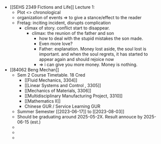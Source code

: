 - [[SEHS 2349 Fictions and Life]] Lecture 1:
	- Plot <> chronological
	- organization of events => to give a stance/effect to the reader
	- Fretag:    inciting incident, disrupts complication
		- climax of story. conflict start to disappear.
			- climax: the reunion of the father and son
				- how to deal with the stupid mistakes the son made.
				- Even more love?
				- Father:  explanation. Money lost aside, the soul lost is important. and when the soul regrets, it has started to appear again and should rejoice now
				- => i can give you more money. Money is nothing.
- [[84062 Beng Mechan]]
	- Sem 2 Course Timetable.  18 Cred
		- [[Fluid Mechanics, 3304]]
		- [[Linear Systems and Control , 3305]]
		- [[Mechanics of Materials, 3306]]
		- [[Multidisciplinary Manufacturing Project, 3310]]
		- [[Mathematics II]]
		- Chinese GUR /  Service Learning GUR
	- Summer Semester [[2023-06-17]] to [[2023-08-03]]
	- Should be graduating around 2025-05-2X. Result annouce  by 2025-06-15 (est.)
	-
	-
	-